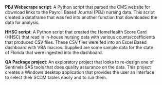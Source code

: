 <b>PBJ Webscrape script</b>:
A Python script that parsed the CMS website for download links to the Payroll Based Journal (PBJ) nursing data. This script created a dataframe that was fed into another function that downloaded the data for analysis.

<b>HHSC script</b>:
A Python script that created the HomeHealth Score Card (HHSC) that read in in-house nursing data with various counts/coefficients that produced CSV files. These CSV files were fed into an Excel Based dashboard with VBA macros.
Supplied are some sample data for the state of Florida that were ingested into the dashboard.

<b>QA Package project</b>:
An exploratory project that looks to re-design one of Sentinels SAS tools that does quality assurance on the data. This project creates a Windows desktop application that provides the user an interface to select their
SCDM tables easily and to run them.
